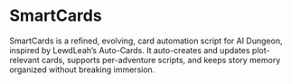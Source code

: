 # SmartCards
SmartCards is a refined, evolving, card automation script for AI Dungeon, inspired by LewdLeah’s Auto-Cards. It auto-creates and updates plot-relevant cards, supports per-adventure scripts, and keeps story memory organized without breaking immersion.
